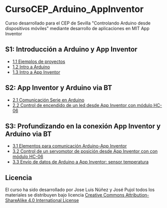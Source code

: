 # CursoCEP_Arduino_AppInventor
Curso desarrollado para el CEP de Sevilla "Controlando Arduino desde dispositivos móviles" mediante desarrollo de aplicaciones en MIT App Inventor

## S1: Introducción a Arduino y App Inventor
- [1.1 Ejemplos de proyectos](https://github.com/Josepujol/CursoCEP_Arduino_AppInventor/tree/master/1.1_EjemplosProyectos)
- [1.2 Intro a Arduino](https://github.com/Josepujol/CursoCEP_Arduino_AppInventor/tree/master/1.2_IntroArduino)
- [1.3 Intro a App Inventor](https://github.com/Josepujol/CursoCEP_Arduino_AppInventor/tree/master/1.3_IntroAppInventor)

## S2: App Inventor y Arduino via BT
- [2.1 Comunicación Serie en Arduino](https://github.com/Josepujol/CursoCEP_Arduino_AppInventor/tree/master/2.1_ComunicacionSerieArduino)
- [2.2 Control de encendido de un led desde App Inventor con módulo HC-06](https://github.com/Josepujol/CursoCEP_Arduino_AppInventor/tree/master/2.2_ControlLED_App_BT)

## S3: Profundizando en la conexión App Inventor y Arduino via BT
- [3.1 Elementos para comunicación Arduino-App Inventor](https://github.com/Josepujol/CursoCEP_Arduino_AppInventor/tree/master/3.1_ElementosComunicacion)
- [3.2 Control de un servomotor de posición desde App Inventor con con módulo HC-06](https://github.com/Josepujol/CursoCEP_Arduino_AppInventor/tree/master/3.2Control_servo_App_BT)
- [3.3 Envío de datos de Arduino a App Inventor: sensor temperatura ](https://github.com/Josepujol/CursoCEP_Arduino_AppInventor/tree/master/3.3_Temperatura)

## Licencia
El curso ha sido desarrollado por Jose Luis Núñez y José Pujol todos los materiales se distribuyen bajo licencia [Creative Commons Attribution-ShareAlike 4.0 International License](http://creativecommons.org/licenses/by-sa/4.0/)
